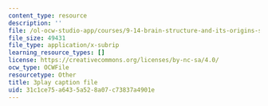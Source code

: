 ```yaml
---
content_type: resource
description: ''
file: /ol-ocw-studio-app/courses/9-14-brain-structure-and-its-origins-spring-2014/31c1ce75a6435a528a07c73837a4901e_555133.vtt
file_size: 49431
file_type: application/x-subrip
learning_resource_types: []
license: https://creativecommons.org/licenses/by-nc-sa/4.0/
ocw_type: OCWFile
resourcetype: Other
title: 3play caption file
uid: 31c1ce75-a643-5a52-8a07-c73837a4901e
---
```


